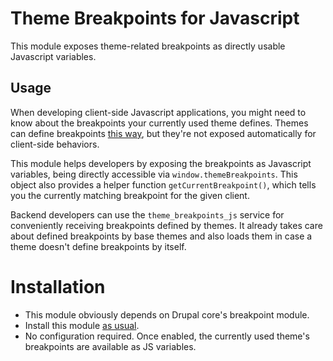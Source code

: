 # Theme Breakpoints for Javascript

This module exposes theme-related breakpoints as
directly usable Javascript variables.

## Usage

When developing client-side Javascript applications,
you might need to know about the breakpoints your currently used theme defines.
Themes can define breakpoints <a href="https://www.drupal.org/docs/8/theming-drupal-8/working-with-breakpoints-in-drupal-8">this way</a>,
but they're not exposed automatically for client-side behaviors.

This module helps developers by exposing the breakpoints
as Javascript variables, being directly accessible via
<code>window.themeBreakpoints</code>. This object also provides a helper
function <code>getCurrentBreakpoint()</code>, which tells you the currently
matching breakpoint for the given client.

Backend developers can use the <code>theme_breakpoints_js</code>
service for conveniently receiving breakpoints defined by themes.
It already takes care about defined breakpoints by base themes and also
loads them in case a theme doesn't define breakpoints by itself.

# Installation

- This module obviously depends on Drupal core's breakpoint module.
- Install this module <a href="https://www.drupal.org/docs/8/extending-drupal-8/installing-modules">as usual</a>.
- No configuration required. Once enabled, the currently used theme's breakpoints are available as JS variables.
